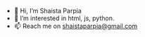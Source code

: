 - 👋 Hi, I’m Shaista Parpia
- 👀 I’m interested in html, js, python.
- 📫 Reach me on shaistaparpia@gmail.com

<!---
Shaistaparpia/Shaistaparpia is a ✨ special ✨ repository because its `README.md` (this file) appears on your GitHub profile.
You can click the Preview link to take a look at your changes.
--->
